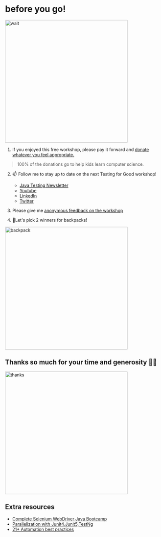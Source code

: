 # before you go!

<img src="https://media.giphy.com/media/fX1JmOTb65KbdDYuGn/giphy.gif" alt="wait" width="400"/>

1. If you enjoyed this free workshop, please pay it forward and [donate whatever you feel appropriate.](https://www.gofundme.com/f/testing-for-good-codeorg)

> 100% of the donations go to help kids learn computer science.

2. 📫 Follow me to stay up to date on the next Testing for Good workshop!

    - [Java Testing Newsletter](https://ultimateqa.ck.page/selenium-java-tips)
    - [Youtube](https://youtube.com/ultimateqa)
    - [LinkedIn](https://www.linkedin.com/in/nikolayadvolodkin/)
    - [Twitter](https://twitter.com/Nikolay_A00)

3. Please give me [anonymous feedback on the workshop](https://forms.gle/UT1SVtuZDq84XWFR7)
4. 💃Let's pick 2 winners for backpacks!

<img src="https://media.giphy.com/media/mE5AQ8dqoH4Z2/giphy.gif" alt="backpack" width="400"/>


## Thanks so much for your time and generosity 🙌👏

<img src="https://media.giphy.com/media/3oEjHWXddcCOGZNmFO/giphy.gif" alt="thanks" width="400"/>


## Extra resources

* [Complete Selenium WebDriver Java Bootcamp](https://ultimateqa.com/selenium-java)
* [Parallelization with Junit4,Junit5,TestNg](https://youtu.be/ufccoaURMIc)
* [21+ Automation best practices](https://ultimateqa.com/automation-patterns-antipatterns/)

